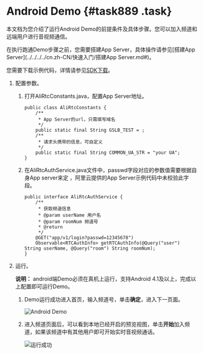 # Android Demo {#task889 .task}

本文档为您介绍了运行Android Demo的前提条件及具体步骤。您可以加入频道和远端用户进行音视频通信。

在执行跑通Demo步骤之前，您需要搭建App Server，具体操作请参见[搭建App Server](../../../../cn.zh-CN/快速入门/搭建App Server.md#)。

您需要下载示例代码，详情请参见[SDK下载](../../../../cn.zh-CN/SDK参考/SDK下载.md#khd_sdk_1)。

1.  配置参数。 
    1.  打开AliRtcConstants.java，配置App Server地址。 

        ``` {#codeblock_jwp_q1m_m5u .language-java}
        public class AliRtcConstants {
            /**
             * App Server的url，只需填写域名
             */
            public static final String GSLB_TEST = ;
            /**
             * 请求头携带的信息，可自定义
             */
            public static final String COMMON_UA_STR = "your UA";
        }
        ```

    2.  在AliRtcAuthService.java文件中，passwd字段对应的参数值需要根据自身App server来定 ，阿里云提供的App Server示例代码中未校验此字段。 

        ``` {#codeblock_ztb_b1b_0dc .language-java}
        public interface AliRtcAuthService {
            /**
             * 获取频道信息
             * @param userName 用户名
             * @param roomNum 频道号
             * @return
             */
            @GET("app/v1/login?passwd=12345678")
            Observable<RTCAuthInfo> getRTCAuthInfo(@Query("user") String userName, @Query("room") String roomNum);
        }
        ```

2.  运行。 

    **说明：** android端Demo必须在真机上运行，支持Android 4.1及以上，完成以上配置即可运行Demo。

    1.  Demo运行成功进入首页，输入频道号，单击**确定**，进入下一页面。 

        ![Android Demo](http://static-aliyun-doc.oss-cn-hangzhou.aliyuncs.com/assets/img/170945/156627556449548_zh-CN.png)

    2.  进入频道页面后，可以看到本地已经开启的预览视图，单击**开始**加入频道，如果该频道中有其他用户即可开始实时音视频通话。 

        ![运行成功](http://static-aliyun-doc.oss-cn-hangzhou.aliyuncs.com/assets/img/170945/156627556549549_zh-CN.png)


